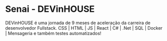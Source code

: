 # Senai - DEVinHOUSE
DEVinHOUSE é uma jornada de 9 meses de aceleração da carreira de desenvolvedor Fullstack. CSS | HTML | JS | React | C# | .Net | SQL | Docker | Mensageria e também testes automatizados!
